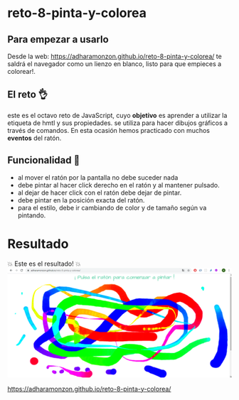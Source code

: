 # reto-8-pinta-y-colorea

## Para empezar a usarlo

Desde la web: https://adharamonzon.github.io/reto-8-pinta-y-colorea/ te saldrá el navegador como un lienzo en blanco, listo para que empieces a colorear!.

## El reto 👌

este es el octavo reto de JavaScript, cuyo **objetivo** es aprender a utilizar la etiqueta de hmtl <canvas> y sus propiedades.
**<canvas>** se utiliza para hacer dibujos gráficos a través de comandos. En esta ocasión hemos practicado con muchos **eventos** del ratón.

## Funcionalidad 🚀

- al mover el ratón por la pantalla no debe suceder nada
- debe pintar al hacer click derecho en el ratón y al mantener pulsado.
- al dejar de hacer click con el ratón debe dejar de pintar.
- debe pintar en la posición exacta del ratón.
- para el estilo, debe ir cambiando de color y de tamaño según va pintando.

# Resultado

💥 Este es el resultado! 💥
![Imagen de ejemplo](./css/images/pintamucho.png)

https://adharamonzon.github.io/reto-8-pinta-y-colorea/
